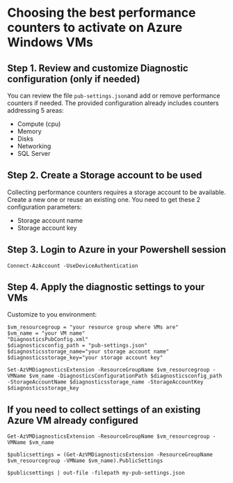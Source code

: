 # Choosing the best performance counters to activate on Azure Windows VMs

## Step 1. Review and customize Diagnostic configuration (only if needed)

You can review the file `pub-settings.json`and add or remove performance counters if needed. The provided configuration already includes counters addressing 5 areas:
- Compute (cpu)
- Memory
- Disks
- Networking
- SQL Server

## Step 2. Create a Storage account to be used

Collecting performance counters requires a storage account to be available.
Create a new one or reuse an existing one. You need to get these 2 configuration parameters:
- Storage account name
- Storage account key

## Step 3. Login to Azure in your Powershell session

```
Connect-AzAccount -UseDeviceAuthentication
```

## Step 4. Apply the diagnostic settings to your VMs

Customize to you environment:

```
$vm_resourcegroup = "your resource group where VMs are"
$vm_name = "your VM name"
"DiagnosticsPubConfig.xml"
$diagnosticsconfig_path = "pub-settings.json"
$diagnosticsstorage_name="your storage account name"
$diagnosticsstorage_key="your storage account key"

Set-AzVMDiagnosticsExtension -ResourceGroupName $vm_resourcegroup -VMName $vm_name -DiagnosticsConfigurationPath $diagnosticsconfig_path -StorageAccountName $diagnosticsstorage_name -StorageAccountKey $diagnosticsstorage_key
```

## If you need to collect settings of an existing Azure VM already configured

```
Get-AzVMDiagnosticsExtension -ResourceGroupName $vm_resourcegroup -VMName $vm_name

$publicsettings = (Get-AzVMDiagnosticsExtension -ResourceGroupName $vm_resourcegroup -VMName $vm_name).PublicSettings

$publicsettings | out-file -filepath my-pub-settings.json
```

